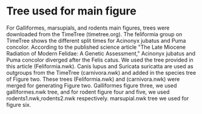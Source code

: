 #   Tree used for main figure
For Galliformes, marsupials, and rodents main figures, trees were downloaded from the TimeTree (timetree.org). The feliformia group on TimeTree shows the different split times for Acinonyx jubatus and Puma concolor. According to the published science article "The Late Miocene Radiation of Modern Felidae: A Genetic Assessment," Acinonyx jubatus and Puma concolor diverged after the Felis catus. We used the tree provided in this article (Feliformia.nwk). Canis lupus and Suricata suricatta are used as outgroups from the TimeTree (carnivora.nwk) and added in the species tree of Figure two. These trees (Feliformia.nwk) and (carnivora.nwk) were merged for generating Figure two. Galliformes figure three, we used galliformes.nwk tree, and for rodent figure four and five, we used rodents1.nwk,rodents2.nwk respectively. marsupial.nwk tree we used for figure six.
